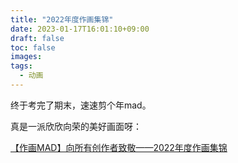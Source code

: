 ```yaml
---
title: "2022年度作画集锦"
date: 2023-01-17T16:01:10+09:00
draft: false
toc: false
images:
tags:
  - 动画
---
```

终于考完了期末，速速剪个年mad。

真是一派欣欣向荣的美好画面呀：

[【作画MAD】向所有创作者致敬——2022年度作画集锦](https://www.bilibili.com/video/BV1FP4y1C7D8/?share_source=copy_web&vd_source=3038fce6c57dd461f14ef6b61736b3b2)